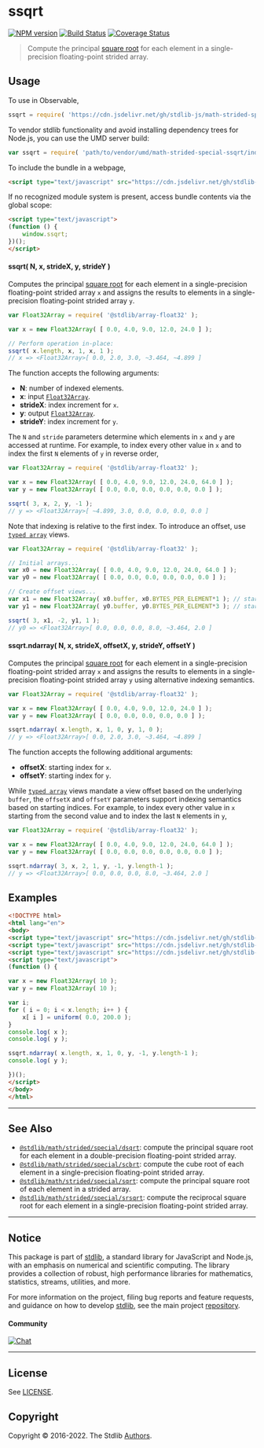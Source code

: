 <!--

@license Apache-2.0

Copyright (c) 2020 The Stdlib Authors.

Licensed under the Apache License, Version 2.0 (the "License");
you may not use this file except in compliance with the License.
You may obtain a copy of the License at

   http://www.apache.org/licenses/LICENSE-2.0

Unless required by applicable law or agreed to in writing, software
distributed under the License is distributed on an "AS IS" BASIS,
WITHOUT WARRANTIES OR CONDITIONS OF ANY KIND, either express or implied.
See the License for the specific language governing permissions and
limitations under the License.

-->

# ssqrt

[![NPM version][npm-image]][npm-url] [![Build Status][test-image]][test-url] [![Coverage Status][coverage-image]][coverage-url] <!-- [![dependencies][dependencies-image]][dependencies-url] -->

> Compute the principal [square root][@stdlib/math/base/special/sqrtf] for each element in a single-precision floating-point strided array.

<section class="intro">

</section>

<!-- /.intro -->



<section class="usage">

## Usage

To use in Observable,

```javascript
ssqrt = require( 'https://cdn.jsdelivr.net/gh/stdlib-js/math-strided-special-ssqrt@umd/browser.js' )
```

To vendor stdlib functionality and avoid installing dependency trees for Node.js, you can use the UMD server build:

```javascript
var ssqrt = require( 'path/to/vendor/umd/math-strided-special-ssqrt/index.js' )
```

To include the bundle in a webpage,

```html
<script type="text/javascript" src="https://cdn.jsdelivr.net/gh/stdlib-js/math-strided-special-ssqrt@umd/browser.js"></script>
```

If no recognized module system is present, access bundle contents via the global scope:

```html
<script type="text/javascript">
(function () {
    window.ssqrt;
})();
</script>
```

#### ssqrt( N, x, strideX, y, strideY )

Computes the principal [square root][@stdlib/math/base/special/sqrtf] for each element in a single-precision floating-point strided array `x` and assigns the results to elements in a single-precision floating-point strided array `y`.

```javascript
var Float32Array = require( '@stdlib/array-float32' );

var x = new Float32Array( [ 0.0, 4.0, 9.0, 12.0, 24.0 ] );

// Perform operation in-place:
ssqrt( x.length, x, 1, x, 1 );
// x => <Float32Array>[ 0.0, 2.0, 3.0, ~3.464, ~4.899 ]
```

The function accepts the following arguments:

-   **N**: number of indexed elements.
-   **x**: input [`Float32Array`][@stdlib/array/float32].
-   **strideX**: index increment for `x`.
-   **y**: output [`Float32Array`][@stdlib/array/float32].
-   **strideY**: index increment for `y`.

The `N` and `stride` parameters determine which elements in `x` and `y` are accessed at runtime. For example, to index every other value in `x` and to index the first `N` elements of `y` in reverse order,

```javascript
var Float32Array = require( '@stdlib/array-float32' );

var x = new Float32Array( [ 0.0, 4.0, 9.0, 12.0, 24.0, 64.0 ] );
var y = new Float32Array( [ 0.0, 0.0, 0.0, 0.0, 0.0, 0.0 ] );

ssqrt( 3, x, 2, y, -1 );
// y => <Float32Array>[ ~4.899, 3.0, 0.0, 0.0, 0.0, 0.0 ]
```

Note that indexing is relative to the first index. To introduce an offset, use [`typed array`][@stdlib/array/float32] views.

```javascript
var Float32Array = require( '@stdlib/array-float32' );

// Initial arrays...
var x0 = new Float32Array( [ 0.0, 4.0, 9.0, 12.0, 24.0, 64.0 ] );
var y0 = new Float32Array( [ 0.0, 0.0, 0.0, 0.0, 0.0, 0.0 ] );

// Create offset views...
var x1 = new Float32Array( x0.buffer, x0.BYTES_PER_ELEMENT*1 ); // start at 2nd element
var y1 = new Float32Array( y0.buffer, y0.BYTES_PER_ELEMENT*3 ); // start at 4th element

ssqrt( 3, x1, -2, y1, 1 );
// y0 => <Float32Array>[ 0.0, 0.0, 0.0, 8.0, ~3.464, 2.0 ]
```

#### ssqrt.ndarray( N, x, strideX, offsetX, y, strideY, offsetY )

Computes the principal [square root][@stdlib/math/base/special/sqrtf] for each element in a single-precision floating-point strided array `x` and assigns the results to elements in a single-precision floating-point strided array `y` using alternative indexing semantics.

```javascript
var Float32Array = require( '@stdlib/array-float32' );

var x = new Float32Array( [ 0.0, 4.0, 9.0, 12.0, 24.0 ] );
var y = new Float32Array( [ 0.0, 0.0, 0.0, 0.0, 0.0 ] );

ssqrt.ndarray( x.length, x, 1, 0, y, 1, 0 );
// y => <Float32Array>[ 0.0, 2.0, 3.0, ~3.464, ~4.899 ]
```

The function accepts the following additional arguments:

-   **offsetX**: starting index for `x`.
-   **offsetY**: starting index for `y`.

While [`typed array`][@stdlib/array/float32] views mandate a view offset based on the underlying `buffer`, the `offsetX` and `offsetY` parameters support indexing semantics based on starting indices. For example, to index every other value in `x` starting from the second value and to index the last `N` elements in `y`,

```javascript
var Float32Array = require( '@stdlib/array-float32' );

var x = new Float32Array( [ 0.0, 4.0, 9.0, 12.0, 24.0, 64.0 ] );
var y = new Float32Array( [ 0.0, 0.0, 0.0, 0.0, 0.0, 0.0 ] );

ssqrt.ndarray( 3, x, 2, 1, y, -1, y.length-1 );
// y => <Float32Array>[ 0.0, 0.0, 0.0, 8.0, ~3.464, 2.0 ]
```

</section>

<!-- /.usage -->

<section class="notes">

</section>

<!-- /.notes -->

<section class="examples">

## Examples

<!-- eslint no-undef: "error" -->

```html
<!DOCTYPE html>
<html lang="en">
<body>
<script type="text/javascript" src="https://cdn.jsdelivr.net/gh/stdlib-js/random-base-uniform@umd/browser.js"></script>
<script type="text/javascript" src="https://cdn.jsdelivr.net/gh/stdlib-js/array-float32@umd/browser.js"></script>
<script type="text/javascript" src="https://cdn.jsdelivr.net/gh/stdlib-js/math-strided-special-ssqrt@umd/browser.js"></script>
<script type="text/javascript">
(function () {

var x = new Float32Array( 10 );
var y = new Float32Array( 10 );

var i;
for ( i = 0; i < x.length; i++ ) {
    x[ i ] = uniform( 0.0, 200.0 );
}
console.log( x );
console.log( y );

ssqrt.ndarray( x.length, x, 1, 0, y, -1, y.length-1 );
console.log( y );

})();
</script>
</body>
</html>
```

</section>

<!-- /.examples -->

<!-- C interface documentation. -->



<!-- Section for related `stdlib` packages. Do not manually edit this section, as it is automatically populated. -->

<section class="related">

* * *

## See Also

-   <span class="package-name">[`@stdlib/math/strided/special/dsqrt`][@stdlib/math/strided/special/dsqrt]</span><span class="delimiter">: </span><span class="description">compute the principal square root for each element in a double-precision floating-point strided array.</span>
-   <span class="package-name">[`@stdlib/math/strided/special/scbrt`][@stdlib/math/strided/special/scbrt]</span><span class="delimiter">: </span><span class="description">compute the cube root of each element in a single-precision floating-point strided array.</span>
-   <span class="package-name">[`@stdlib/math/strided/special/sqrt`][@stdlib/math/strided/special/sqrt]</span><span class="delimiter">: </span><span class="description">compute the principal square root of each element in a strided array.</span>
-   <span class="package-name">[`@stdlib/math/strided/special/srsqrt`][@stdlib/math/strided/special/srsqrt]</span><span class="delimiter">: </span><span class="description">compute the reciprocal square root for each element in a single-precision floating-point strided array.</span>

</section>

<!-- /.related -->

<!-- Section for all links. Make sure to keep an empty line after the `section` element and another before the `/section` close. -->


<section class="main-repo" >

* * *

## Notice

This package is part of [stdlib][stdlib], a standard library for JavaScript and Node.js, with an emphasis on numerical and scientific computing. The library provides a collection of robust, high performance libraries for mathematics, statistics, streams, utilities, and more.

For more information on the project, filing bug reports and feature requests, and guidance on how to develop [stdlib][stdlib], see the main project [repository][stdlib].

#### Community

[![Chat][chat-image]][chat-url]

---

## License

See [LICENSE][stdlib-license].


## Copyright

Copyright &copy; 2016-2022. The Stdlib [Authors][stdlib-authors].

</section>

<!-- /.stdlib -->

<!-- Section for all links. Make sure to keep an empty line after the `section` element and another before the `/section` close. -->

<section class="links">

[npm-image]: http://img.shields.io/npm/v/@stdlib/math-strided-special-ssqrt.svg
[npm-url]: https://npmjs.org/package/@stdlib/math-strided-special-ssqrt

[test-image]: https://github.com/stdlib-js/math-strided-special-ssqrt/actions/workflows/test.yml/badge.svg?branch=v0.0.7
[test-url]: https://github.com/stdlib-js/math-strided-special-ssqrt/actions/workflows/test.yml?query=branch:v0.0.7

[coverage-image]: https://img.shields.io/codecov/c/github/stdlib-js/math-strided-special-ssqrt/main.svg
[coverage-url]: https://codecov.io/github/stdlib-js/math-strided-special-ssqrt?branch=main

<!--

[dependencies-image]: https://img.shields.io/david/stdlib-js/math-strided-special-ssqrt.svg
[dependencies-url]: https://david-dm.org/stdlib-js/math-strided-special-ssqrt/main

-->

[chat-image]: https://img.shields.io/gitter/room/stdlib-js/stdlib.svg
[chat-url]: https://gitter.im/stdlib-js/stdlib/

[stdlib]: https://github.com/stdlib-js/stdlib

[stdlib-authors]: https://github.com/stdlib-js/stdlib/graphs/contributors

[umd]: https://github.com/umdjs/umd
[es-module]: https://developer.mozilla.org/en-US/docs/Web/JavaScript/Guide/Modules

[deno-url]: https://github.com/stdlib-js/math-strided-special-ssqrt/tree/deno
[umd-url]: https://github.com/stdlib-js/math-strided-special-ssqrt/tree/umd
[esm-url]: https://github.com/stdlib-js/math-strided-special-ssqrt/tree/esm
[branches-url]: https://github.com/stdlib-js/math-strided-special-ssqrt/blob/main/branches.md

[stdlib-license]: https://raw.githubusercontent.com/stdlib-js/math-strided-special-ssqrt/main/LICENSE

[@stdlib/array/float32]: https://github.com/stdlib-js/array-float32/tree/umd

[@stdlib/math/base/special/sqrtf]: https://github.com/stdlib-js/math-base-special-sqrtf/tree/umd

<!-- <related-links> -->

[@stdlib/math/strided/special/dsqrt]: https://github.com/stdlib-js/math-strided-special-dsqrt/tree/umd

[@stdlib/math/strided/special/scbrt]: https://github.com/stdlib-js/math-strided-special-scbrt/tree/umd

[@stdlib/math/strided/special/sqrt]: https://github.com/stdlib-js/math-strided-special-sqrt/tree/umd

[@stdlib/math/strided/special/srsqrt]: https://github.com/stdlib-js/math-strided-special-srsqrt/tree/umd

<!-- </related-links> -->

</section>

<!-- /.links -->
